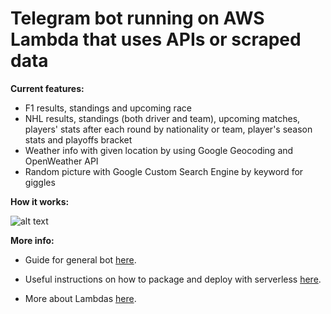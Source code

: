 # Telegram bot running on AWS Lambda that uses APIs or scraped data

**Current features:**

- F1 results, standings and upcoming race
- NHL results, standings (both driver and team), upcoming matches, players' stats after each round by nationality or team, player's season stats and playoffs bracket
- Weather info with given location by using Google Geocoding and OpenWeather API
- Random picture with Google Custom Search Engine by keyword for giggles

**How it works:**

![alt text](https://i.imgur.com/Kn0MwHS.png)

**More info:**

- Guide for general bot [here](https://github.com/jonatasbaldin/serverless-telegram-bot).

- Useful instructions on how to package and deploy with serverless [here](https://serverless.com/blog/serverless-python-packaging/).

- More about Lambdas [here](https://aws.amazon.com/lambda/).
